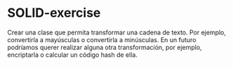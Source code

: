 # SOLID-exercise
Crear una clase que permita transformar una cadena de texto. Por ejemplo, convertirla a mayúsculas o convertirla a minúsculas. 
En un futuro podríamos querer realizar alguna otra transformación, por ejemplo, encriptarla o calcular un código hash de ella.
